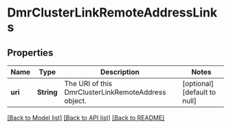 # DmrClusterLinkRemoteAddressLinks

## Properties
Name | Type | Description | Notes
------------ | ------------- | ------------- | -------------
**uri** | **String** | The URI of this DmrClusterLinkRemoteAddress object. | [optional] [default to null]

[[Back to Model list]](../README.md#documentation-for-models) [[Back to API list]](../README.md#documentation-for-api-endpoints) [[Back to README]](../README.md)


